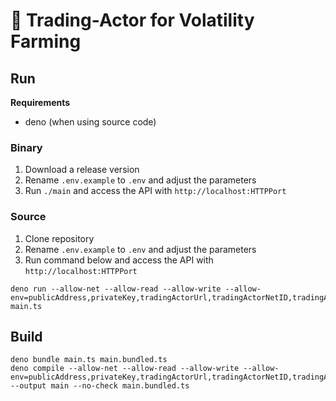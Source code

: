 # 🦕 Trading-Actor for Volatility Farming

## Run

**Requirements**

- deno (when using source code)

### Binary

1. Download a release version
2. Rename `.env.example` to `.env` and adjust the parameters
3. Run `./main` and access the API with `http://localhost:HTTPPort`

### Source

1. Clone repository
2. Rename `.env.example` to `.env` and adjust the parameters
3. Run command below and access the API with `http://localhost:HTTPPort`

```
deno run --allow-net --allow-read --allow-write --allow-env=publicAddress,privateKey,tradingActorUrl,tradingActorNetID,tradingActorContractAddress,pairPricerUrl,pairPricerNetID,sleepSeconds,defaultPriority,HTTPPort main.ts
```

## Build

```
deno bundle main.ts main.bundled.ts
deno compile --allow-net --allow-read --allow-write --allow-env=publicAddress,privateKey,tradingActorUrl,tradingActorNetID,tradingActorContractAddress,pairPricerUrl,pairPricerNetID,sleepSeconds,defaultPriority,HTTPPort --output main --no-check main.bundled.ts
```
